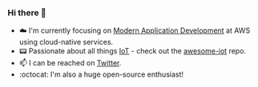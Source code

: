 ### Hi there 👋

- ☁️ I'm currently focusing on [Modern Application Development](https://pages.awscloud.com/rs/112-TZM-766/images/MAD_modern_application_eBook.pdf) at AWS using cloud-native services.
- 📟 Passionate about all things [IoT](https://en.wikipedia.org/wiki/Internet_of_things) - check out the [awesome-iot](https://github.com/HQarroum/awesome-iot) repo.
- 📫 I can be reached on [Twitter](https://twitter.com/HalimQarroum).
- :octocat: I'm also a huge open-source enthusiast!
